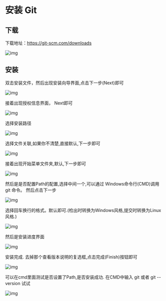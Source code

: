 # 安装 Git

## 下载

下载地址：https://git-scm.com/downloads

![img](../assets/Lusifer1511792517.png)

## 安装

双击安装文件，然后出现安装向导界面,点击下一步(Next)即可

![img](../assets/02_WizardNext.png)

接着出现授权信息界面， Next即可

![img](../assets/03_LicenceNext.png)

选择安装路径

![img](../assets/04_InstallPath.png)

选择文件关联,如果你不清楚,直接默认,下一步即可

![img](../assets/05_Associate.png)

接着出现开始菜单文件夹,默认,下一步即可

![img](../assets/06_StartMenu.png)

然后是是否配置Path的配置,选择中间一个,可以通过 Windows命令行(CMD)调用 git 命令。 然后点击下一步

![img](../assets/07_GitPath.png)

选择回车换行的格式。默认即可.(检出时转换为Windows风格,提交时转换为Linux风格.)

![img](../assets/08_CRLF.png)

然后是安装进度界面

![img](../assets/09_Installing.png)

安装完成. 去掉那个查看版本说明的复选框,点击完成(Finish)按钮即可

![img](../assets/10_Finish.png)

可以在cmd里面测试是否设置了Path,是否安装成功. 在CMD中输入 git 或者 git --version 试试

![img](../assets/Lusifer1511793614.png)